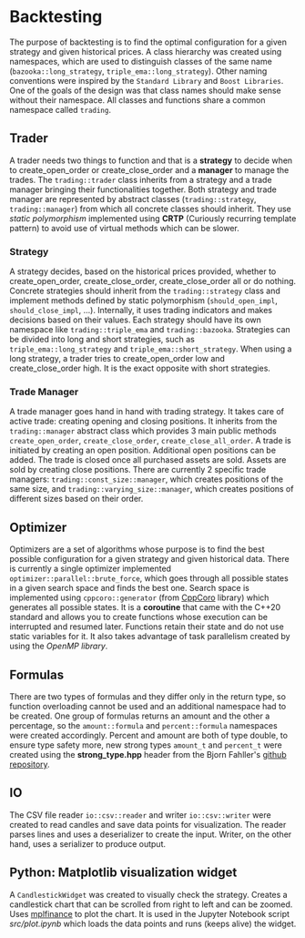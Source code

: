 # Backtesting
The purpose of backtesting is to find the optimal configuration for a given strategy and given historical prices.
A class hierarchy was created using namespaces, which are used to distinguish classes of the same name  (`bazooka::long_strategy`, `triple_ema::long_strategy`).
Other naming conventions were inspired by the `Standard Library` and `Boost Libraries`. 
One of the goals of the design was that class names should make sense without their namespace.
All classes and functions share a common namespace called `trading`.

## Trader
A trader needs two things to function and that is a __strategy__ to decide when to create_open_order or create_close_order and a __manager__ to manage the trades.
The `trading::trader` class inherits from a strategy and a trade manager bringing their functionalities together.
Both strategy and trade manager are represented by abstract classes (`trading::strategy`, `trading::manager`) from which all concrete classes should inherit.
They use *static polymorphism* implemented using __CRTP__ (Curiously recurring template pattern) to avoid use of virtual methods which can be slower.

### Strategy
A strategy decides, based on the historical prices provided, whether to create_open_order, create_close_order, create_close_order all or do nothing.
Concrete strategies should inherit from the `trading::strategy` class and implement methods defined by static polymorphism (`should_open_impl`, `should_close_impl`, ...).
Internally, it uses trading indicators and makes decisions based on their values.
Each strategy should have its own namespace like `trading::triple_ema` and `trading::bazooka`.
Strategies can be divided into long and short strategies, such as `triple_ema::long_strategy` and `triple_ema::short_strategy`.
When using a long strategy, a trader tries to create_open_order low and create_close_order high. It is the exact opposite with short strategies.

### Trade Manager
A trade manager goes hand in hand with trading strategy.
It takes care of active trade: creating opening and closing positions.
It inherits from the `trading::manager` abstract class which provides 3 main public methods `create_open_order`, `create_close_order`, `create_close_all_order`.
A trade is initiated by creating an open position.
Additional open positions can be added.
The trade is closed once all purchased assets are sold.
Assets are sold by creating close positions.
There are currently 2 specific trade managers: `trading::const_size::manager`, which creates positions of the same size, and `trading::varying_size::manager`, which creates positions of different sizes based on their order.

## Optimizer
Optimizers are a set of algorithms whose purpose is to find the best possible configuration for a given strategy and given historical data.
There is currently a single optimizer implemented `optimizer::parallel::brute_force`, which goes through all possible states in a given search space and finds the best one.
Search space is implemented using `cppcoro::generator` (from [CppCoro](https://github.com/lewissbaker/cppcoro) library) which generates all possible states.
It is a __coroutine__ that came with the C++20 standard and allows you to create functions whose execution can be interrupted and resumed later.
Functions retain their state and do not use static variables for it.
It also takes advantage of task parallelism created by using the *OpenMP library*.

## Formulas
There are two types of formulas and they differ only in the return type, so function overloading cannot be used and an additional namespace had to be created.
One group of formulas returns an amount and the other a percentage, so the `amount::formula` and `percent::formula` namespaces were created accordingly.
Percent and amount are both of type double, to ensure type safety more, new strong types `amount_t` and `percent_t` were created using the __strong_type.hpp__ header from the Bjorn Fahller's [github repository](https://github.com/rollbear/strong_type).

## IO
The CSV file reader `io::csv::reader` and writer `io::csv::writer` were created to read candles and save data points for visualization.
The reader parses lines and uses a deserializer to create the input.
Writer, on the other hand, uses a serializer to produce output.

## Python: Matplotlib visualization widget
A `CandlestickWidget` was created to visually check the strategy.
Creates a candlestick chart that can be scrolled from right to left and can be zoomed.
Uses [mplfinance](https://github.com/matplotlib/mplfinance) to plot the chart.
It is used in the Jupyter Notebook script *src/plot.ipynb* which loads the data points and runs (keeps alive) the widget.

